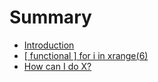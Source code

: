 # Summary

* [Introduction](README.md)
* [[ functional ] for i in xrange(6)](first-question.md)
* [How can I do X?](second-question.md)

